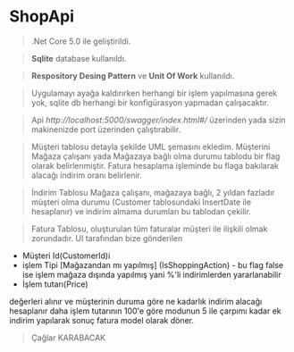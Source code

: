 # ShopApi 

> .Net Core 5.0 ile geliştirildi.

> **Sqlite** database kullanıldı.

> **Respository Desing Pattern** ve **Unit Of Work** kullanıldı.

> Uygulamayı ayağa kaldırırken herhangi bir işlem yapılmasına gerek yok, sqlite db herhangi bir
konfigürasyon yapmadan çalışacaktır.

> Api *http://localhost:5000/swagger/index.html#/* üzerinden yada sizin makinenizde port üzerinden çalıştırabilir.

> Müşteri tablosu detayla şekilde UML şemasını ekledim. Müşterini Mağaza çalışanı yada Mağazaya bağlı olma durumu tablodu bir flag olarak belirlenmiştir. Fatura hesaplama işleminde bu flaga bakılarak alacağı indirim oranı belirlenir.

> İndirim Tablosu Mağaza çalışanı, mağazaya bağlı, 2 yıldan fazladır müşteri olma durumu (Customer tablosundaki InsertDate ile hesaplanır) ve indirim almama durumları bu tablodan çekilir.

> Fatura Tablosu, oluşturulan tüm faturalar müşteri ile ilişkili olmak zorundadır. UI tarafından bize gönderilen 
* Müşteri Id(CustomerId)i
* işlem Tipi [Mağazandan mı yapılmış] (IsShoppingAction)  - bu flag false ise işlem mağaza dışında yapılmış yani %'li indirimlerden yararlanabilir
* İşlem tutarı(Price) 

değerleri alınır ve müşterinin duruma göre ne kadarlık indirim alacağı hesaplanır daha işlem tutarının 100'e göre modunun 5 ile çarpımı kadar ek indirim yapılarak sonuç fatura model olarak döner.


> Çağlar KARABACAK

